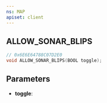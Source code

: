 ```yaml
---
ns: MAP
apiset: client
---
```

## ALLOW_SONAR_BLIPS

```c
// 0x6E6E64788C07D2E0
void ALLOW_SONAR_BLIPS(BOOL toggle);
```


## Parameters
* **toggle**:



